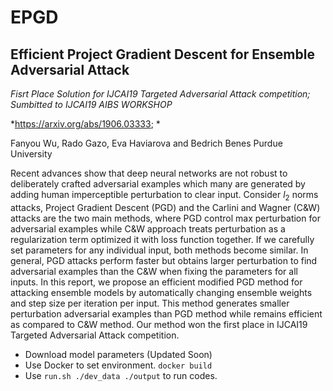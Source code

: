 # EPGD
## Efficient Project Gradient Descent for Ensemble Adversarial Attack
*Fisrt Place Solution for IJCAI19 Targeted Adversarial Attack competition; Sumbitted to IJCAI19 AIBS WORKSHOP* 

*https://arxiv.org/abs/1906.03333; *

Fanyou Wu, Rado Gazo, Eva Haviarova and Bedrich Benes Purdue University

Recent advances show that deep neural networks are not robust to deliberately crafted adversarial examples which many are generated by adding human imperceptible perturbation to clear input. Consider $l_2$ norms attacks, Project Gradient Descent (PGD) and the Carlini and Wagner (C\&W) attacks are the two main methods, where PGD control max perturbation for adversarial examples while C\&W approach treats perturbation as a regularization term optimized it with loss function together. If we carefully set parameters for any individual input, both methods become similar. In general, PGD attacks perform faster but obtains larger perturbation to find adversarial examples than the C\&W when fixing the parameters for all inputs. In this report, we propose an efficient modified PGD method for attacking ensemble models by automatically changing ensemble weights and step size per iteration per input. This method generates smaller perturbation adversarial examples than PGD method while remains efficient as compared to  C\&W method. Our method won the first place in IJCAI19 Targeted Adversarial Attack competition. 

* Download model parameters (Updated Soon) 
* Use Docker to set environment. `docker build`
* Use `run.sh ./dev_data ./output` to run codes.

